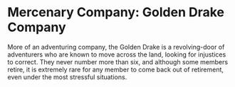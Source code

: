 # Mercenary Company: Golden Drake Company

More of an adventuring company, the Golden Drake is a revolving-door of adventurers who are known to move across the land, looking for injustices to correct. They never number more than six, and although some members retire, it is extremely rare for any member to come back out of retirement, even under the most stressful situations.

